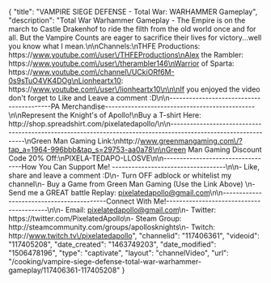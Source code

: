 {
    "title": "VAMPIRE SIEGE DEFENSE - Total War: WARHAMMER Gameplay",
    "description": "Total War Warhammer Gameplay - The Empire is on the march to Castle Drakenhof to ride the filth from the old world once and for all.  But the Vampire Counts are eager to sacrifice  their lives for victory...well you know what I mean.\n\nChannels:\nTHFE Productions: https:\/\/www.youtube.com\/user\/THFEProductions\nAlex the Rambler: https:\/\/www.youtube.com\/user\/therambler146\nWarrior of Sparta: https:\/\/www.youtube.com\/channel\/UCkiORf6M-0s9sTuO4VK4DOg\nLionheartx10: https:\/\/www.youtube.com\/user\/lionheartx10\n\n\nIf you enjoyed the video don't forget to Like and Leave a comment :D\n\n-----------------------------------------PA Merchandise----------------------------------------------\n\nRepresent the Knight's of Apollo!\nBuy a T-shirt Here: http:\/\/shop.spreadshirt.com\/pixelatedapollo\/\n\n---------------------------------------------------------------------------------------------------------------\nGreen Man Gaming Link:\nhttp:\/\/www.greenmangaming.com\/?tap_a=1964-996bbb&tap_s=29753-aa0a78\n\nGreen Man Gaming Discount Code 20% Off:\nPIXELA-TEDAPO-LLOSVE\n\n----------------------------------How You Can Support Me! -----------------------------------\n\n- Like, share and leave a comment :D\n- Turn OFF adblock or whitelist my channel\n- Buy a Game from Green Man Gaming (Use the Link Above) \n- Send me a GREAT battle Replay: pixelatedapollo@gmail.com\n\n------------------------------------------Connect With Me!-----------------------------------------\n\n- Email: pixelatedapollo@gmail.com\n- Twitter: https:\/\/twitter.com\/PixelatedApollo\n- Steam Group:  http:\/\/steamcommunity.com\/groups\/apollosknights\n- Twitch: http:\/\/www.twitch.tv\/pixelatedapollo",
    "channelid": "117406361",
    "videoid": "117405208",
    "date_created": "1463749203",
    "date_modified": "1506478196",
    "type": "captivate",
    "layout": "channelVideo",
    "url": "\/cooking\/vampire-siege-defense-total-war-warhammer-gameplay\/117406361-117405208"
}